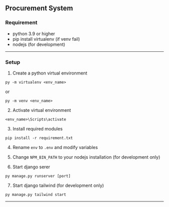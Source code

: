## Procurement System

### Requirement
 - python 3.9 or higher
 - pip install virtualenv (if venv fail)
 - nodejs (for development)
-----------

### Setup
1. Create a python virtual environment
```
py -m virtualenv <env_name>
```

or

```
py -m venv <env_name>
```

2. Activate virtual environment
```
<env_name>\Scripts\activate
```
3. Install required modules
```
pip install -r requirement.txt
```

4. Rename `env` to `.env` and modify variables

5. Change `NPM_BIN_PATH` to your nodejs installation (for development only)

6. Start django serer
```
py manage.py runserver [port]
```

7. Start django tailwind (for development only)
```
py manage.py tailwind start
```

----------------
